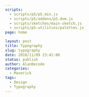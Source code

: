 ```yaml
---
scripts:
  - scripts/p5/p5.min.js
  - scripts/p5/addons/p5.dom.js
  - scripts/sketches/main-sketch.js
  - scripts/p5-utilities/palettes.js
page: home

layout: post
title: Typography
slug: typography
date: 2018/11/09 23:41:00
status: publish
author: AlanDecode
categories: 
  - Maverick
tags:
  - Design
  - Typography
---
```


<div id="sketch">
  <div id="main-sketch-holder">
  </div>
</div>
